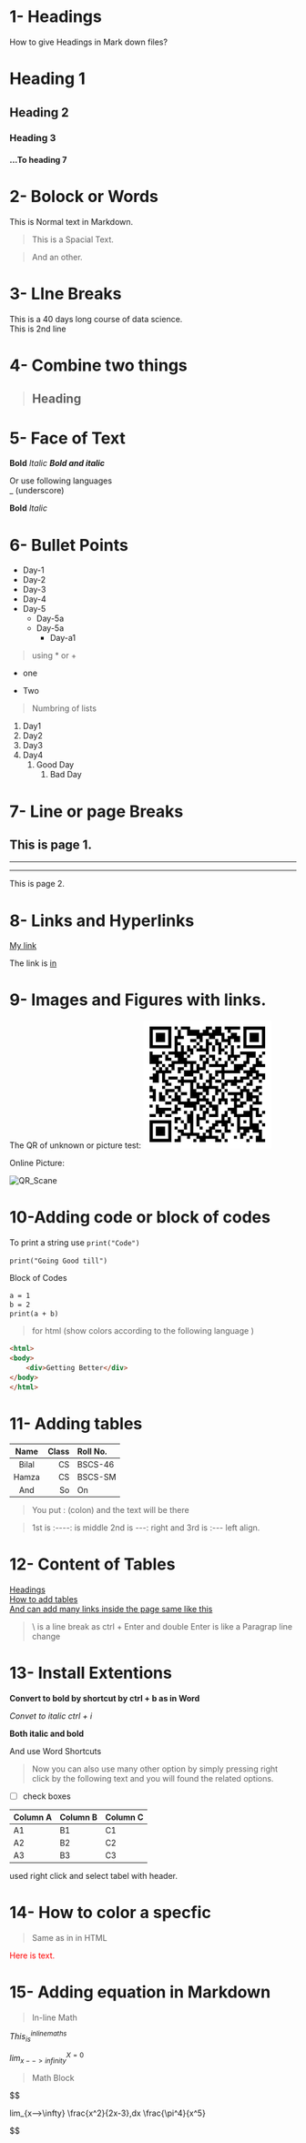 # 1- Headings

How to give Headings in Mark down files?

# Heading 1
## Heading 2
### Heading 3
#### ...To heading 7

# 2- Bolock or Words
This is Normal text in Markdown.

> This is a Spacial Text.

> And an other.

# 3- LIne Breaks

This is a 40 days long course of data science.\
This is 2nd line

# 4- Combine two things

> ## Heading

# 5- Face of Text

**Bold**
*Italic*
***Bold and italic***

Or use following languages\
_ (underscore)

__Bold__
_Italic_

# 6- Bullet Points

- Day-1
- Day-2
- Day-3
- Day-4
- Day-5
    - Day-5a
    - Day-5a
        - Day-a1

> using * or +

* one
+ Two

> Numbring of lists

1. Day1
2. Day2
3. Day3
1. Day4
    1. Good Day
        1. Bad Day

# 7- Line or page Breaks

This is page 1.
---
___

***

This is page 2.

# 8- Links and Hyperlinks

<useanglebracketsforlink>

[My link](pastlinkinside)

[youtube chanal]:pastlinkinside

The link is [in][youtube chanal]

# 9- Images and Figures with links.

The QR of unknown or picture test:
![QR](QR.png)

<!--- this is a comment in markdown --->

Online Picture:

![QR_Scane](https://www.google.com/search?q=qr+pic&client=opera&sxsrf=APq-WBuNkl2hOdtkK2p988LU7HlUCAm68A:1648853061798&tbm=isch&source=iu&ictx=1&vet=1&fir=zA8RU1pHH-uZ8M%252CD3rPGmwrFn-7NM%252C_%253ByTYNtUpIxalKYM%252CJ0LK9sKwKuME5M%252C_%253BWkgmzaKqcC-vAM%252CD3rPGmwrFn-7NM%252C_%253BlspiLGs6JCu69M%252CVO6MX2dtclzMgM%252C_%253BLQPoVNOC_PXrIM%252CdiavutInsP26RM%252C_%253BxO41ySvwRU6emM%252CnUTToK23fVKfAM%252C_%253BmHyGQMoqnTBIJM%252CgtWPpPRFYqyamM%252C_%253BZHZGkjMhwwTTwM%252CzXvtlH8vZ9U5FM%252C_%253BSWxQ-rsgGgO5tM%252CCwAu2ytaixqEmM%252C_%253Br1MY2Yu9fyNCFM%252CvikvbdrAHPtWfM%252C_%253BIriKBCqGvvA9yM%252CMl6Xom8jLGLnvM%252C_%253BmJCNFzVOs9OSGM%252CtrJ_0NNfUD9LAM%252C_%253B-wfzx03C5KOgoM%252COXNApVeQyyHkZM%252C_%253BzKmVztmuYPnhMM%252CJw5lC0AY487g0M%252C_%253B5w-WVajJZIi8GM%252CClY1eRuFYKBFCM%252C_%253BFMoKbyDTg6u83M%252CNQ8upRzb58DhsM%252C_&usg=AI4_-kQn3Ow2wbuxi6FiWf-WeHK9pLdHtw&sa=X&ved=2ahUKEwiO5qOo-PP2AhUYtqQKHYCkDqYQ9QF6BAgsEAE#imgrc=SWxQ-rsgGgO5tM)


# 10-Adding code or block of codes

To print a string use `print("Code")`

`print("Going Good till")`

Block of Codes

```prthon
a = 1
b = 2
print(a + b)
```
> for html (show colors according to the following language )

```html
<html>
<body>
    <div>Getting Better</div>
</body>
</html>
```

# 11- Adding tables
| Name | Class | Roll No. |
| :----: | -----: | :-------- |
| Bilal| CS    | BSCS-46  |
| Hamza | CS   | BSCS-SM  | 
| And  | So    | On       |

> You put : (colon) and the text will be there


> 1st is :----: is middle 2nd is ---: right and 3rd is :--- left align.

# 12- Content of Tables

[Headings](#1--headings)\
[How to add tables](#11--adding-tables)\
[And can add many links inside the page same like this](#13--install-extentions)
> \ is a line break as ctrl + Enter and double Enter is like a Paragrap line change

# 13- Install Extentions

**Convert to bold by shortcut by ctrl + b as in Word**

_Convet to italic ctrl + i_

**Both italic and bold**

And use Word Shortcuts

> Now you can also use many other option by simply pressing right click by the following text and you will found the related options.

- [ ] check boxes


Column A | Column B | Column C
---------|----------|---------
 A1 | B1 | C1
 A2 | B2 | C2
 A3 | B3 | C3

 used right click and select tabel with header.

 # 14- How to color a specfic

 > Same as in in HTML

 <span style="color:Red">Here is text.</span>

 # 15- Adding equation in Markdown

 > In-line Math

 $This_{is}^{inline maths}$

 $lim_{x-->infinity}^{X=0}$

 > Math Block

 $$

lim_{x-->\infty} \frac{x^2}{2x-3}\,dx \frac{\pi^4}{x^5}

 $$